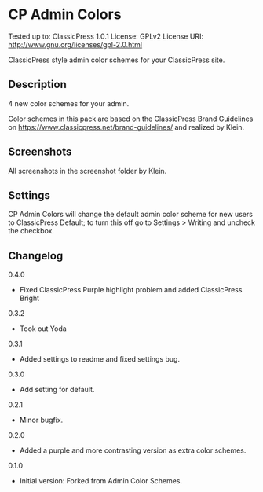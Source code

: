 # CP Admin Colors
Tested up to: ClassicPress 1.0.1
License: GPLv2
License URI: http://www.gnu.org/licenses/gpl-2.0.html

ClassicPress style admin color schemes for your ClassicPress site.

## Description

4 new color schemes for your admin.

Color schemes in this pack are based on the ClassicPress Brand Guidelines on https://www.classicpress.net/brand-guidelines/ and realized by Klein.

## Screenshots 

All screenshots in the screenshot folder by Klein.

## Settings

CP Admin Colors will change the default admin color scheme for new users to ClassicPress Default; to turn this off go to Settings > Writing and uncheck the checkbox.

## Changelog 

0.4.0
* Fixed ClassicPress Purple highlight problem and added ClassicPress Bright

0.3.2
* Took out Yoda

0.3.1
* Added settings to readme and fixed settings bug.

0.3.0
* Add setting for default.

0.2.1
* Minor bugfix.

0.2.0

* Added a purple and more contrasting version as extra color schemes.

0.1.0

* Initial version: Forked from Admin Color Schemes.